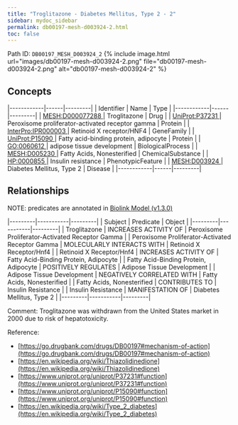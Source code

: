 ```yaml
---
title: "Troglitazone - Diabetes Mellitus, Type 2 - 2"
sidebar: mydoc_sidebar
permalink: db00197-mesh-d003924-2.html
toc: false 
---
```



Path ID: `DB00197_MESH_D003924_2`
{% include image.html url="images/db00197-mesh-d003924-2.png" file="db00197-mesh-d003924-2.png" alt="db00197-mesh-d003924-2" %}

## Concepts

|------------|------|---------|
| Identifier | Name | Type    |
|------------|------|---------|
| <a href="https://identifiers.org/MESH:D000077288">MESH:D000077288 </a> | Troglitazone | Drug |
| <a href="https://identifiers.org/UniProt:P37231">UniProt:P37231 </a> | Peroxisome proliferator-activated receptor gamma | Protein |
| <a href="https://identifiers.org/InterPro:IPR000003">InterPro:IPR000003 </a> | Retinoid X receptor/HNF4 | GeneFamily |
| <a href="https://identifiers.org/UniProt:P15090">UniProt:P15090 </a> | Fatty acid-binding protein, adipocyte | Protein |
| <a href="https://identifiers.org/GO:0060612">GO:0060612 </a> | adipose tissue development | BiologicalProcess |
| <a href="https://identifiers.org/MESH:D005230">MESH:D005230 </a> | Fatty Acids, Nonesterified | ChemicalSubstance |
| <a href="https://identifiers.org/HP:0000855">HP:0000855 </a> | Insulin resistance | PhenotypicFeature |
| <a href="https://identifiers.org/MESH:D003924">MESH:D003924 </a> | Diabetes Mellitus, Type 2 | Disease |
|------------|------|---------|

## Relationships


NOTE: predicates are annotated in <a href="https://github.com/biolink/biolink-model/releases/tag/v1.3.0">Biolink Model (v1.3.0)</a>

|---------|-----------|---------|
| Subject | Predicate | Object  |
|---------|-----------|---------|
| Troglitazone | INCREASES ACTIVITY OF | Peroxisome Proliferator-Activated Receptor Gamma |
| Peroxisome Proliferator-Activated Receptor Gamma | MOLECULARLY INTERACTS WITH | Retinoid X Receptor/Hnf4 |
| Retinoid X Receptor/Hnf4 | INCREASES ACTIVITY OF | Fatty Acid-Binding Protein, Adipocyte |
| Fatty Acid-Binding Protein, Adipocyte | POSITIVELY REGULATES | Adipose Tissue Development |
| Adipose Tissue Development | NEGATIVELY CORRELATED WITH | Fatty Acids, Nonesterified |
| Fatty Acids, Nonesterified | CONTRIBUTES TO | Insulin Resistance |
| Insulin Resistance | MANIFESTATION OF | Diabetes Mellitus, Type 2 |
|---------|-----------|---------|

Comment: Troglitazone was withdrawn from the United States market in 2000 due to risk of hepatotoxicity.

Reference: 
  - [https://go.drugbank.com/drugs/DB00197#mechanism-of-action](https://go.drugbank.com/drugs/DB00197#mechanism-of-action)
  - [https://en.wikipedia.org/wiki/Thiazolidinedione](https://en.wikipedia.org/wiki/Thiazolidinedione)
  - [https://www.uniprot.org/uniprot/P37231#function](https://www.uniprot.org/uniprot/P37231#function)
  - [https://www.uniprot.org/uniprot/P15090#function](https://www.uniprot.org/uniprot/P15090#function)
  - [https://en.wikipedia.org/wiki/Type_2_diabetes](https://en.wikipedia.org/wiki/Type_2_diabetes)
